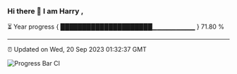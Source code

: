 ### Hi there 👋 I am Harry , 

⏳ Year progress { █████████████████████▁▁▁▁▁▁▁▁▁ } 71.80 %

---

⏰ Updated on Wed, 20 Sep 2023 01:32:37 GMT

![Progress Bar CI](https://github.com/duykhang68/duykhang68/workflows/Progress%20Bar%20CI/badge.svg)
